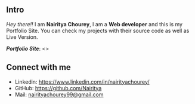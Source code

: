## Intro

_Hey there!!_ I am **Nairitya Chourey**, I am a **Web developer** and this is my Portfolio Site. You can check my projects with their source code as well as Live Version.

**_Portfolio Site_**: <>

## Connect with me

- Linkedin: <https://www.linkedin.com/in/nairityachourey/>
- GitHub: <https://github.com/Nairitya>
- Mail: <nairityachourey99@gmail.com>
